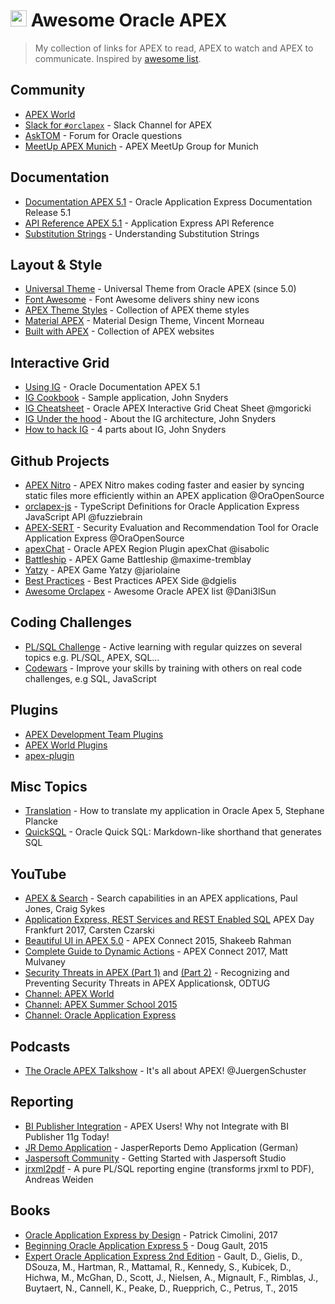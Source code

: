 # <img src="https://apex.oracle.com/i/apex_ui/img/favicons/favicon-180x180.png" width="26"> Awesome Oracle APEX 
> My collection of links for APEX to read, APEX to watch and APEX to communicate. Inspired by [awesome list](https://github.com/topics/awesome-list).


## Community
- [APEX World](https://apex.world)
- [Slack for `#orclapex`](https://orclapex.slack.com) - Slack Channel for APEX
- [AskTOM](https://asktom.oracle.com/pls/apex/f?p=100:1:0) - Forum for Oracle questions
- [MeetUp APEX Munich](https://www.meetup.com/de-DE/orclapex-muc) - APEX MeetUp Group for Munich


## Documentation
- [Documentation APEX 5.1](https://docs.oracle.com/database/apex-5.1/index.htm) - Oracle Application Express Documentation
Release 5.1
- [API Reference APEX 5.1](https://docs.oracle.com/database/apex-5.1/AEAPI/toc.htm) - Application Express API Reference
- [Substitution Strings](https://docs.oracle.com/database/121/HTMDB/concept_sub.htm#HTMDB03022) - Understanding Substitution Strings


## Layout & Style
- [Universal Theme](https://apex.oracle.com/ut) - Universal Theme from Oracle APEX (since 5.0)
- [Font Awesome](http://fontawesome.io/icons/) - Font Awesome delivers shiny new icons
- [APEX Theme Styles](https://apex-theme-styles.com) - Collection of APEX theme styles
- [Material APEX](http://materialapex.com) - Material Design Theme, Vincent Morneau
- [Built with APEX](https://www.builtwithapex.com) - Collection of APEX websites


## Interactive Grid
- [Using IG](https://docs.oracle.com/cd/E86255_01/AEEUG/using-interactive-grids-ch.htm#AEEUG-GUID-68A3415F-45C9-4733-B2FD-738A44F04ADF) - Oracle Documentation APEX 5.1
- [IG Cookbook](http://hardlikesoftware.com/weblog/2017/07/10/apex-interactive-grid-cookbook/) - Sample application, John Snyders
- [IG Cheatsheet](https://github.com/mgoricki/orclapex-ig-cheat-sheet) - Oracle APEX Interactive Grid Cheat Sheet @mgoricki
- [IG Under the hood](http://hardlikesoftware.com/weblog/2016/06/08/interactive-grid-under-the-hood/) - About the IG architecture, John Snyders
- [How to hack IG](http://hardlikesoftware.com/weblog/2017/01/18/how-to-hack-apex-interactive-grid-part-1/) - 4 parts about IG, John Snyders


## Github Projects
- [APEX Nitro](https://github.com/OraOpenSource/apex-nitro) - APEX Nitro makes coding faster and easier by syncing static files more efficiently within an APEX application @OraOpenSource
- [orclapex-js](https://github.com/fuzziebrain/orclapex-js) - TypeScript Definitions for Oracle Application Express JavaScript API @fuzziebrain
- [APEX-SERT](https://github.com/OraOpenSource/apex-sert) - Security Evaluation and Recommendation Tool for Oracle Application Express @OraOpenSource
- [apexChat](https://github.com/isabolic/apex-chat-region) - Oracle APEX Region Plugin apexChat @isabolic
- [Battleship](https://github.com/maxime-tremblay/apex-app-battleship) - APEX Game Battleship @maxime-tremblay
- [Yatzy](https://github.com/jariolaine/apex-yatzy) - APEX Game Yatzy @jariolaine
- [Best Practices](https://github.com/dgielis/blog/blob/master/apexrnd_apex_bp.pdf) - Best Practices APEX Side @dgielis
- [Awesome Orclapex](https://github.com/Dani3lSun/awesome-orclapex) - Awesome Oracle APEX list @Dani3lSun


## Coding Challenges
- [PL/SQL Challenge](https://plsqlchallenge.oracle.com/pls/apex/f?p=10000:8::::::) - Active learning with regular quizzes on several topics e.g. PL/SQL, APEX, SQL...
- [Codewars](https://www.codewars.com/) - Improve your skills by training with others on real code challenges, e.g SQL, JavaScript


## Plugins
- [APEX Development Team Plugins](http://www.oracle.com/technetwork/developer-tools/apex/learnmore/apex-plug-ins-182042.html)
- [APEX World Plugins](https://apex.world/ords/f?p=100:700:::::) 
- [apex-plugin](http://www.apex-plugin.com) 


## Misc Topics
- [Translation](https://www.linkedin.com/pulse/how-translate-my-application-oracle-apex-5-stephane-plancke) - How to translate my application in Oracle Apex 5, Stephane Plancke
- [QuickSQL](https://apex.oracle.com/en/quicksql/) - Oracle Quick SQL: Markdown-like shorthand that generates SQL


## YouTube
- [APEX & Search](https://www.youtube.com/watch?v=VKvYGi0dFR4) - Search capabilities in an APEX applications, Paul Jones, Craig Sykes
- [Application Express, REST Services and REST Enabled SQL](https://www.youtube.com/watch?v=Sc0QnrxChLg&index=3&list=PL3S33P01ea06xoA-ux-cHSJmEgzhf2kr5) APEX Day Frankfurt 2017, Carsten Czarski
- [Beautiful UI in APEX 5.0](https://www.youtube.com/watch?v=2uBQF7wk3zg) - APEX Connect 2015, Shakeeb Rahman 
- [Complete Guide to Dynamic Actions](https://www.doag.org/de/home/news/aufgezeichnet-ein-kompletter-leitfaden-fuer-dynamic-actions-in-apex/detail/) - APEX Connect 2017, Matt Mulvaney 
- [Security Threats in APEX (Part 1)](https://www.youtube.com/watch?v=AlF5aYBwRQ0&list=PL3S33P01ea06WdgNtuFvGd-f8PvP54-g0&index=1) and [(Part 2)](https://www.youtube.com/watch?v=5YeoW5SnJTs&list=PL3S33P01ea06WdgNtuFvGd-f8PvP54-g0&index=1) - Recognizing and Preventing Security Threats in APEX Applicationsk, ODTUG 
- [Channel: APEX World](https://www.youtube.com/channel/UCY7t5jZ2cyZXIil1L8jfTwg)
- [Channel: APEX Summer School 2015](https://www.youtube.com/channel/UC_x68EhK-AJMAQYbOeoINQw)
- [Channel: Oracle Application Express](https://www.youtube.com/channel/UCEpIXFjcQIztReQNLymvYrQ)


## Podcasts
- [The Oracle APEX Talkshow](http://apex.press/talkshow) - It's all about APEX! @JuergenSchuster


## Reporting
- [BI Publisher Integration](https://blogs.oracle.com/xmlpublisher/apex-users-why-not-integrate-with-bi-publisher-11g-today) - APEX Users! Why not Integrate with BI Publisher 11g Today!
- [JR Demo Application](http://apex-experts.de/ords/f?p=120:1:15057533348966:::::) - JasperReports Demo Application (German)
- [Jaspersoft Community](https://community.jaspersoft.com/documentation/tibco-jaspersoft-studio-user-guide/v640/getting-started-jaspersoft-studio) - Getting Started with Jaspersoft Studio
- [jrxml2pdf](https://sourceforge.net/projects/pljrxml2pdf/) - A pure PL/SQL reporting engine (transforms jrxml to PDF), Andreas Weiden


## Books
- [Oracle Application Express by Design](https://www.apress.com/de/book/9781484224267) - Patrick Cimolini, 2017
- [Beginning Oracle Application Express 5](https://www.apress.com/de/book/9781484204672) - Doug Gault, 2015
- [Expert Oracle Application Express 2nd Edition](https://www.apress.com/de/book/9781484204856) - Gault, D., Gielis, D., DSouza, M., Hartman, R., Mattamal, R., Kennedy, S., Kubicek, D., Hichwa, M., McGhan, D., Scott, J., Nielsen, A., Mignault, F., Rimblas, J., Buytaert, N., Cannell, K., Peake, D., Ruepprich, C., Petrus, T., 2015
